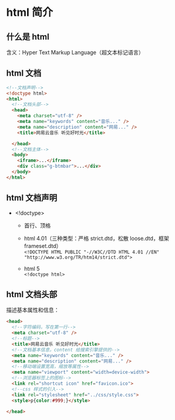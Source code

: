 # html 简介

## 什么是 html

含义：Hyper Text Markup Language（超文本标记语言）

## html 文档

```html
<!--文档声明-->
<!doctype html>
<html>
  <!--文档头部-->
  <head>
    <meta charset="utf-8" />
    <meta name="keywords" content="音乐..." />
    <meta name="description" content="网易..." />
    <title>网易云音乐 听见好时光</title>

  </head>
  <!--文档主体-->
  <body>
    <iframe>...</iframe>
    <div class="g-btmbar">...</div>
  </body>
</html>
```

## html 文档声明

* &lt;!doctype&gt;

  * 首行、顶格
  * html 4.01（三种类型：严格 strict.dtd，松散 loose.dtd，框架 frameset.dtd）  
    `<!DOCTYPE HTML PUBLIC "-//W3C//DTD HTML 4.01 //EN" "http://www.w3.org/TR/htm14/strict.dtd">`

  * html 5  
    `<!doctype html>`

## html 文档头部

描述基本属性和信息：

```html
<head>
  <!--字符编码，写在第一行--> 
  <meta charset="utf-8" />
  <!--标题--> 
  <title>网易云音乐 听见好时光</title>
  <!--文档基本信息，content 给搜索引擎提供的-->
  <meta name="keywords" content="音乐..." />
  <meta name="description" content="网易..." />
  <!--移动端设置宽高，缩放等属性--> 
  <meta name="viewport" content="width=device-width">
  <!--浏览器标签上的图标-->
  <link rel="shortcut icon" href="favicon.ico">
  <!--css 样式的引入-->
  <link rel="stylesheet" href="../css/style.css">
  <style>p{color:#999;}</style>

</head>
```



